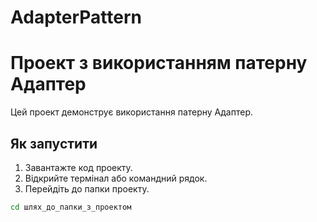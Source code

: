 # AdapterPattern
# Проект з використанням патерну Адаптер

Цей проект демонструє використання патерну Адаптер.

## Як запустити

1. Завантажте код проекту.
2. Відкрийте термінал або командний рядок.
3. Перейдіть до папки проекту.

```bash
cd шлях_до_папки_з_проектом
